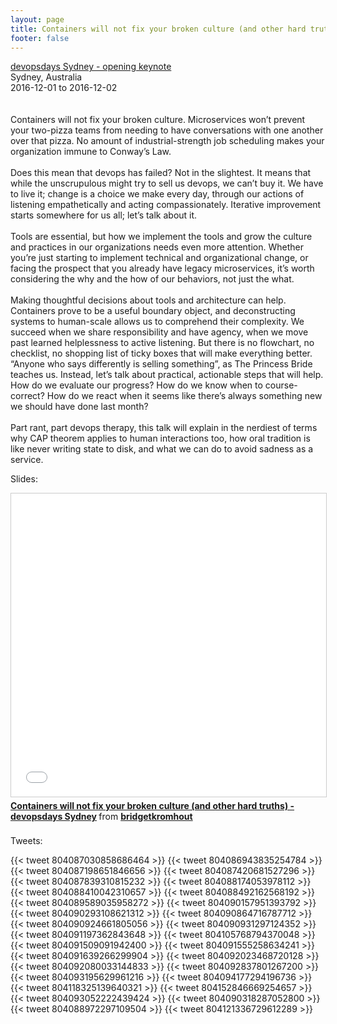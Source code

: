 ```yaml
---
layout: page
title: Containers will not fix your broken culture (and other hard truths)
footer: false
---
```


<div class="views-field views-field-nothing">        <span class="field-content views-field-field-details"><a href="https://www.devopsdays.org/events/2016-sydney/program/bridget-kromhout/">devopsdays Sydney - opening keynote</a><br>Sydney, Australia<br><span class="date-display-start">2016-12-01</span> to <span class="date-display-end">2016-12-02</span></span></div>
<br>
<br>
Containers will not fix your broken culture. Microservices won’t prevent your two-pizza teams from needing to have conversations with one another over that pizza. No amount of industrial-strength job scheduling makes your organization immune to Conway’s Law.
<br>
<br>
Does this mean that devops has failed? Not in the slightest. It means that while the unscrupulous might try to sell us devops, we can’t buy it. We have to live it; change is a choice we make every day, through our actions of listening empathetically and acting compassionately. Iterative improvement starts somewhere for us all; let’s talk about it.
<br>
<br>
Tools are essential, but how we implement the tools and grow the culture and practices in our organizations needs even more attention. Whether you’re just starting to implement technical and organizational change, or facing the prospect that you already have legacy microservices, it’s worth considering the why and the how of our behaviors, not just the what.
<br>
<br>
Making thoughtful decisions about tools and architecture can help. Containers prove to be a useful boundary object, and deconstructing systems to human-scale allows us to comprehend their complexity. We succeed when we share responsibility and have agency, when we move past learned helplessness to active listening. But there is no flowchart, no checklist, no shopping list of ticky boxes that will make everything better. “Anyone who says differently is selling something”, as The Princess Bride teaches us. Instead, let’s talk about practical, actionable steps that will help. How do we evaluate our progress? How do we know when to course-correct? How do we react when it seems like there’s always something new we should have done last month?
<br>
<br>
Part rant, part devops therapy, this talk will explain in the nerdiest of terms why CAP theorem applies to human interactions too, how oral tradition is like never writing state to disk, and what we can do to avoid sadness as a service.
<br>

Slides:
<br>

<iframe src="//www.slideshare.net/slideshow/embed_code/key/mn7HpggjLWP4qw" width="595" height="485" frameborder="0" marginwidth="0" marginheight="0" scrolling="no" style="border:1px solid #CCC; border-width:1px; margin-bottom:5px; max-width: 100%;" allowfullscreen> </iframe> <div style="margin-bottom:5px"> <strong> <a href="//www.slideshare.net/bridgetkromhout/containers-will-not-fix-your-broken-culture-and-other-hard-truths-devopsdays-sydney" title="Containers will not fix your broken culture (and other hard truths) - devopsdays Sydney" target="_blank">Containers will not fix your broken culture (and other hard truths) - devopsdays Sydney</a> </strong> from <strong><a target="_blank" href="//www.slideshare.net/bridgetkromhout">bridgetkromhout</a></strong> </div>


<br>
Tweets:
<br>

{{< tweet 804087030858686464 >}}
{{< tweet 804086943835254784 >}}
{{< tweet 804087198651846656 >}}
{{< tweet 804087420681527296 >}}
{{< tweet 804087839310815232 >}}
{{< tweet 804088174053978112 >}}
{{< tweet 804088410042310657 >}}
{{< tweet 804088492162568192 >}}
{{< tweet 804089589035958272 >}}
{{< tweet 804090157951393792 >}}
{{< tweet 804090293108621312 >}}
{{< tweet 804090864716787712 >}}
{{< tweet 804090924661805056 >}}
{{< tweet 804090931297124352 >}}
{{< tweet 804091197362843648 >}}
{{< tweet 804105768794370048 >}}
{{< tweet 804091509091942400 >}}
{{< tweet 804091555258634241 >}}
{{< tweet 804091639266299904 >}}
{{< tweet 804092023468720128 >}}
{{< tweet 804092080033144833 >}}
{{< tweet 804092837801267200 >}}
{{< tweet 804093195629961216 >}}
{{< tweet 804094177294196736 >}}
{{< tweet 804118325139640321 >}}
{{< tweet 804152846669254657 >}}
{{< tweet 804093052222439424 >}}
{{< tweet 804090318287052800 >}}
{{< tweet 804088972297109504 >}}
{{< tweet 804121336729612289 >}}
